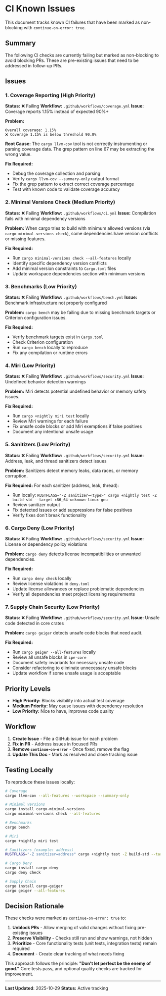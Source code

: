 # CI Known Issues

This document tracks known CI failures that have been marked as non-blocking with `continue-on-error: true`.

## Summary

The following CI checks are currently failing but marked as non-blocking to avoid blocking PRs. These are pre-existing issues that need to be addressed in follow-up PRs.

## Issues

### 1. Coverage Reporting (High Priority)
**Status:** ❌ Failing
**Workflow:** `.github/workflows/coverage.yml`
**Issue:** Coverage reports 1.15% instead of expected 90%+

**Problem:**
```
Overall coverage: 1.15%
❌ Coverage 1.15% is below threshold 90.0%
```

**Root Cause:** The `cargo llvm-cov` tool is not correctly instrumenting or parsing coverage data. The grep pattern on line 67 may be extracting the wrong value.

**Fix Required:**
- Debug the coverage collection and parsing
- Verify `cargo llvm-cov --summary-only` output format
- Fix the grep pattern to extract correct coverage percentage
- Test with known code to validate coverage accuracy

### 2. Minimal Versions Check (Medium Priority)
**Status:** ❌ Failing
**Workflow:** `.github/workflows/ci.yml`
**Issue:** Compilation fails with minimal dependency versions

**Problem:** When cargo tries to build with minimum allowed versions (via `cargo minimal-versions check`), some dependencies have version conflicts or missing features.

**Fix Required:**
- Run `cargo minimal-versions check --all-features` locally
- Identify specific dependency version conflicts
- Add minimal version constraints to `Cargo.toml` files
- Update workspace dependencies section with minimum versions

### 3. Benchmarks (Low Priority)
**Status:** ❌ Failing
**Workflow:** `.github/workflows/bench.yml`
**Issue:** Benchmark infrastructure not properly configured

**Problem:** `cargo bench` may be failing due to missing benchmark targets or Criterion configuration issues.

**Fix Required:**
- Verify benchmark targets exist in `Cargo.toml`
- Check Criterion configuration
- Run `cargo bench` locally to reproduce
- Fix any compilation or runtime errors

### 4. Miri (Low Priority)
**Status:** ❌ Failing
**Workflow:** `.github/workflows/security.yml`
**Issue:** Undefined behavior detection warnings

**Problem:** Miri detects potential undefined behavior or memory safety issues.

**Fix Required:**
- Run `cargo +nightly miri test` locally
- Review Miri warnings for each failure
- Fix unsafe code blocks or add Miri exemptions if false positives
- Document any intentional unsafe usage

### 5. Sanitizers (Low Priority)
**Status:** ❌ Failing
**Workflow:** `.github/workflows/security.yml`
**Issue:** Address, leak, and thread sanitizers detect issues

**Problem:** Sanitizers detect memory leaks, data races, or memory corruption.

**Fix Required:**
For each sanitizer (address, leak, thread):
- Run locally: `RUSTFLAGS="-Z sanitizer=<type>" cargo +nightly test -Z build-std --target x86_64-unknown-linux-gnu`
- Review sanitizer output
- Fix detected issues or add suppressions for false positives
- Verify fixes don't break functionality

### 6. Cargo Deny (Low Priority)
**Status:** ❌ Failing
**Workflow:** `.github/workflows/security.yml`
**Issue:** License or dependency policy violations

**Problem:** `cargo deny` detects license incompatibilities or unwanted dependencies.

**Fix Required:**
- Run `cargo deny check` locally
- Review license violations in `deny.toml`
- Update license allowances or replace problematic dependencies
- Verify all dependencies meet project licensing requirements

### 7. Supply Chain Security (Low Priority)
**Status:** ❌ Failing
**Workflow:** `.github/workflows/security.yml`
**Issue:** Unsafe code detected in core crates

**Problem:** `cargo geiger` detects unsafe code blocks that need audit.

**Fix Required:**
- Run `cargo geiger --all-features` locally
- Review all unsafe blocks in `ipe-core`
- Document safety invariants for necessary unsafe code
- Consider refactoring to eliminate unnecessary unsafe blocks
- Update workflow if some unsafe usage is acceptable

## Priority Levels

- **High Priority:** Blocks visibility into actual test coverage
- **Medium Priority:** May cause issues with dependency resolution
- **Low Priority:** Nice to have, improves code quality

## Workflow

1. **Create Issue** - File a GitHub issue for each problem
2. **Fix in PR** - Address issues in focused PRs
3. **Remove `continue-on-error`** - Once fixed, remove the flag
4. **Update This Doc** - Mark as resolved and close tracking issue

## Testing Locally

To reproduce these issues locally:

```bash
# Coverage
cargo llvm-cov --all-features --workspace --summary-only

# Minimal Versions
cargo install cargo-minimal-versions
cargo minimal-versions check --all-features

# Benchmarks
cargo bench

# Miri
cargo +nightly miri test

# Sanitizers (example: address)
RUSTFLAGS="-Z sanitizer=address" cargo +nightly test -Z build-std --target x86_64-unknown-linux-gnu

# Cargo Deny
cargo install cargo-deny
cargo deny check

# Supply Chain
cargo install cargo-geiger
cargo geiger --all-features
```

## Decision Rationale

These checks were marked as `continue-on-error: true` to:
1. **Unblock PRs** - Allow merging of valid changes without fixing pre-existing issues
2. **Preserve Visibility** - Checks still run and show warnings, not hidden
3. **Prioritize** - Core functionality tests (unit tests, integration tests) remain required
4. **Document** - Create clear tracking of what needs fixing

This approach follows the principle: **"Don't let perfect be the enemy of good."** Core tests pass, and optional quality checks are tracked for improvement.

---

**Last Updated:** 2025-10-29
**Status:** Active tracking
